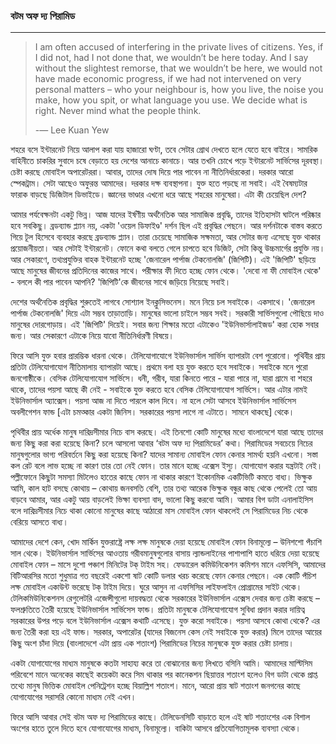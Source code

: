 ### বটম অফ দ্য পিরামিড

---

> I am often accused of interfering in the private lives of citizens. Yes, if I did not, had I not done that, we wouldn’t be here today. And I say without the slightest remorse, that we wouldn’t be here, we would not have made economic progress, if we had not intervened on very personal matters – who your neighbour is, how you live, the noise you make, how you spit, or what language you use. We decide what is right. Never mind what the people think.
>
> -― Lee Kuan Yew

শহরে বসে ইন্টারনেট নিয়ে আলাপ করা যায় হাজারো ঘণ্টা, তবে সেটার গ্রোথ দেখতে হলে যেতে হবে বাইরে। সামরিক বাহিনীতে চাকরির সুবাদে চষে বেড়াতে হয় দেশের আনাচে কানাচে। আর তখনি চোখে পড়ে ইন্টারনেট সার্ভিসের দূরবস্থা। চেষ্টা করছে মোবাইল অপারেটররা। আবার, তাদের দোষ দিয়ে পার পাবেন না নীতিনির্ধারকেরা। দরকার আরো স্পেকট্রাম। সেটা আছেও অফুরন্ত আমাদের। দরকার দক্ষ ব্যবস্থাপনা। যুক্ত হতে পড়ছে না সবাই। এই বৈষম্যটার ফারাক বাড়ছে ডিজিটাল ডিভাইডে। জ্ঞানের ভাণ্ডার এখনো ধরে আছে শহরের মানুষেরা। এটা কী চেয়েছিল দেশ?

আমার পর্যবেক্ষনটা একটু ভিন্ন। আজ যাদের ইর্ষণীয় অর্থনৈতিক আর সামাজিক প্রবৃদ্ধি, তাদের ইতিহাসটা ঘাটলে পরিষ্কার হবে সবকিছু। ব্রডব্যান্ড প্ল্যান নয়, একটা 'ওয়েল ডিফাইণ্ড' দর্শন ছিল এই প্রবৃদ্ধির পেছনে। আর দর্শনটাকে বাস্তব করতে গিয়ে টূল হিসেবে ব্যবহার করছে ব্রডব্যান্ড প্ল্যান। তারা চেয়েছে সামাজিক সক্ষমতা, আর সেটার জন্য এসেছে যুক্ত থাকার প্রয়োজনীয়তা। আর সেটাই ইন্টারনেট। ফোনে কথা বলতে গেলে চাপতে হবে ডিজিট, সেটা কিন্তু উচ্চমার্গের প্রযুক্তি নয়। আর সেকারণে, তথ্যপ্রযুক্তির বাহক ইন্টারনেট হচ্ছে 'জেনারেল পার্পাজ টেকনোলজি' \(জিপিটি\)। এই 'জিপিটি' ছড়িয়ে আছে মানুষের জীবনের প্রতিদিনের কাজের সাথে। পরীক্ষার ফী দিতে হচ্ছে ফোন থেকে। 'দেবো না ফী মোবাইল থেকে' - বললে কী পার পাবেন আপনি? 'জিপিটি'কে জীবনের সাথে জড়িয়ে নিয়েছে সবাই। 

দেশের অর্থনৈতিক প্রবৃদ্ধির শুরুতেই লাগবে সোশ্যাল ইনক্লুসিভনেস। মনে নিয়ে চল সবাইকে। একসাথে। 'জেনারেল পার্পাজ টেকনোলজি' দিয়ে এটা সম্ভব তাড়াতাড়ি। মানুষের ভালো চাইলে সম্ভব সবই। সরকারী সার্ভিসগুলো পৌছিয়ে দাও মানুষের দোরগোড়ায়। এই 'জিপিটি' দিয়েই। সবার জন্য শিক্ষার মতো এটাকেও 'ইউনিভার্সালাইজড' করা হোক সবার জন্য। আর সেকারণে এটাকে নিয়ে যাবো নীতিনির্ধারণী বিষয়ে।  

ফিরে আসি যুক্ত হবার প্রারম্ভিক ধারনা থেকে। টেলিযোগাযোগে ইউনিভার্সাল সার্ভিস ব্যাপারটা বেশ পুরোনো। পৃথিবীর প্রায় প্রতিটা টেলিযোগাযোগ নীতিমালায় ব্যাপারটা আছে। প্রথমে বলা হয় যুক্ত করতে হবে সবাইকে।  সবাইকে মনে পুরো জনগোষ্ঠীকে। বেসিক টেলিযোগাযোগ সার্ভিসে। ধনী, গরীব, যারা কিনতে পারে - যারা পারে না, যারা গ্রামে বা শহরে থাকে, তাদের পয়সা আছে কী নেই - সবাইকে যুক্ত করতে হবে বেসিক টেলিযোগাযোগ সার্ভিসে। আর এটার নামই ইউনিভার্সাল অ্যাক্সেস। পয়সা আজ না দিতে পারলে কাল দিবে। না হলে সেটা আসবে ইউনিভার্সাল সার্ভিসেস অবলীগেশন ফান্ড \[এটা চমত্কার একটা জিনিস। সরকারের পয়সা লাগে না এটাতে। সামনে থাকছে\] থেকে।   

পৃথিবীর প্রায় অর্ধেক মানুষ দারিদ্রসীমার নিচে বাস করছে। এই তিনশো কোটি মানুষের মধ্যে বাংলাদেশে যারা আছে তাদের জন্য কিছু করা করা হয়েছে কিনা? চলে আসলো আবার ‘বটম অফ দ্য পিরামিডের’ কথা। পিরামিডের সবচেয়ে নিচের মানুষগুলোর ভাগ্য পরিবর্তনে কিছু করা হয়েছে কিনা? যাদের সামান্য মোবাইল ফোন কেনার সামর্থ্য হয়নি এখনো। সস্তা কল রেট বলে লাভ হচ্ছে না কারণ তার তো নেই ফোন। তার মানে হচ্ছে এক্সেস ইস্যু। যোগাযোগ করার যন্ত্রটাই নেই। পল্লীফোনে কিছুটা সমস্যা মিটলেও হাতের কাছে ফোন না থাকার কারণে ইকোনমিক একটিভিটি কমতে বাধ্য। ভিক্ষুক আমি, কাল হাট বসছে কোথায় – কোথায় জনবসতি বেশি, তার তথ্য আরেক ভিক্ষুক বন্ধুর কাছ থেকে পেলেই তো আয় বাড়বে আমার, আর একটু আয় বাড়লেই ভিক্ষা ব্যবস্যা বাদ, ভালো কিছু করবো আমি। আমার বিগ ডাটা এনালাইসিস বলে দারিদ্রসীমার নিচে থাকা কোনো মানুষের কাছে আঠারো মাস মোবাইল ফোন থাকলেই সে পিরামিডের নিচ থেকে বেরিয়ে আসতে বাধ্য।

আমাদের দেশে কেন, খোদ মার্কিন যুক্তরাষ্ট্রে লক্ষ লক্ষ মানুষকে দেয়া হয়েছে মোবাইল ফোন বিনামূল্যে – উনিশশো পঁচাশি সাল থেকে। ইউনিভার্সাল সার্ভিসের আওতায় গরীবমানুষগুলোর বাসায় ল্যান্ডলাইনের পাশাপাশি হাতে ধরিয়ে দেয়া হয়েছে মোবাইল ফোন – মাসে দুশো পঞ্চাশ মিনিটের টক্ টাইম সহ। ফেডারেল কমিউনিকেশন কমিশন মানে এফসিসি, আমাদের বিটিআরসির মতো শুধুমাত্র গত বছরেই একশো ষাট কোটি ডলার খরচ করেছে ফোন কেনার পেছনে। এক কোটি পঁচিশ লক্ষ মোবাইল একাউন্ট ভরেছে টক্ টাইম দিয়ে। ঘুরে আসুন না এফসিসির লাইফলাইন প্রোগ্রামের সাইট থেকে। টেলিকমিউনিকেশনস রেগুলেটরি এজেন্সীগুলো দায়বদ্ধতা থেকে সরকারের ইউনিভার্সাল এক্সেস দেবার জন্য চেষ্টা করছে – ফলশ্রুতিতে তৈরী হয়েছে ইউনিভার্সাল সার্ভিসেস ফান্ড। প্রতিটা মানুষকে টেলিযোগাযোগ সুবিধা প্রদান করার দায়িত্ব সরকারের উপর পড়ে বলে ইউনিভার্সাল এক্সেস কথাটি এসেছে। যুক্ত করো সবাইকে। পয়সা আসবে কোথা থেকে? এর জন্য তৈরী করা হয় এই ফান্ড। সরকার, অপারেটর \(যাদের বিজনেস কেস নেই সবাইকে যুক্ত করার\) মিলে তাদের আয়ের কিছু অংশ চাঁদা দিয়ে \(বাংলাদেশে এটা প্রায় এক শতাংশ\) পিরামিডের নিচের মানুষকে যুক্ত করার চেষ্টা চালায়।

একটা যোগাযোগের মাধ্যম মানুষকে কতটা সাহায্য করে তা বোঝানোর জন্য লিখতে বসিনি আমি। আমাদের মাল্টিসিম পরিবেশে মানে অনেকের কাছেই কয়েকটা করে সিম থাকার পর কানেকশন ছিয়াত্তর শতাংশ হলেও বিগ ডাটা থেকে প্রাপ্ত তথ্যে মানুষ ভিত্তিক মোবাইল পেনিট্রেশন হচ্ছে বিয়াল্লিশ শতাংশ। মানে, আরো প্রায় ষাট শতাংশ জনগনের কাছে যোগাযোগের সরাসরি কোনো মাধ্যম নেই এখন।

ফিরে আসি আবার সেই বটম অফ দ্য পিরামিডের কাছে। টেলিডেনসিটি বাড়াতে হলে এই ষাট শতাংশের এক বিশাল অংশের হাতে তুলে দিতে হবে যোগাযোগের মাধ্যম, বিনামূল্যে। বাকিটা আসবে প্রতিযোগিতামূলক ব্যবস্যা থেকে।


